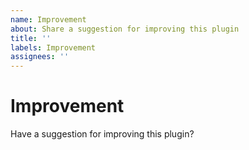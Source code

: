 ```yaml
---
name: Improvement
about: Share a suggestion for improving this plugin
title: ''
labels: Improvement
assignees: ''
---
```


# Improvement

Have a suggestion for improving this plugin?